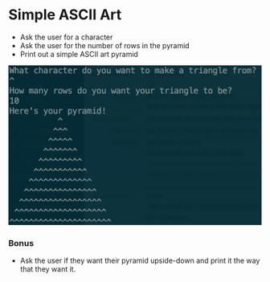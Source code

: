 # Simple ASCII Art

* Ask the user for a character
* Ask the user for the number of rows in the pyramid
* Print out a simple ASCII art pyramid

![](pyramid.png)

### Bonus

* Ask the user if they want their pyramid upside-down and print it the way that they want it.

